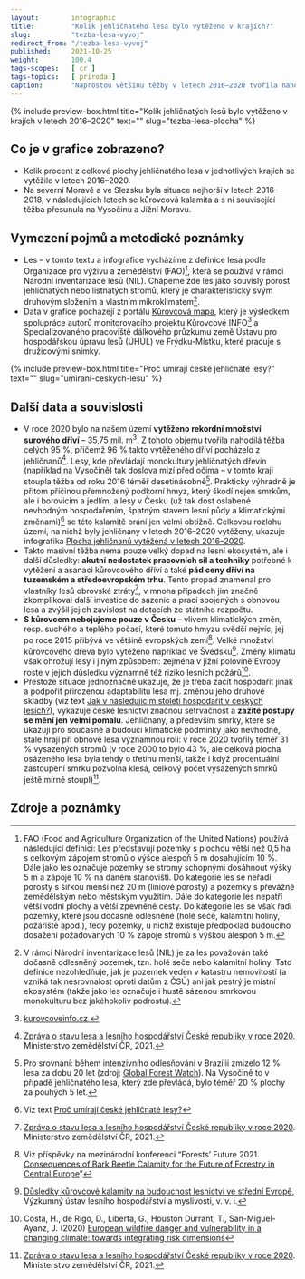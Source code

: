 ```yaml
---
layout:        infographic
title:         "Kolik jehličnatého lesa bylo vytěženo v krajích?"
slug:          "tezba-lesa-vyvoj"
redirect_from: "/tezba-lesa-vyvoj"
published:     2021-10-25
weight:        100.4
tags-scopes:   [ cr ]
tags-topics:   [ priroda ]
caption:       "Naprostou většinu těžby v letech 2016–2020 tvořila nahodilá těžba, která je převážně spojena s kůrovcovou kalamitou. Těžil se hlavně smrk a nejvíce postižen byl Kraj Vysočina a také Olomoucký a Moravskoslezský kraj."
---
```


{% include preview-box.html
    title="Kolik jehličnatých lesů bylo vytěženo v krajích v letech 2016–2020"
    text=""
    slug="tezba-lesa-plocha"
%}

## Co je v grafice zobrazeno?

- Kolik procent z celkové plochy jehličnatého lesa v jednotlivých krajích se vytěžilo v letech 2016–2020. 
- Na severní Moravě a ve Slezsku byla situace nejhorší v letech 2016–2018, v následujících letech se kůrovcová kalamita a s ní související těžba přesunula na Vysočinu a Jižní Moravu. 

## Vymezení pojmů a metodické poznámky

- Les – v tomto textu a infografice vycházíme z definice lesa podle Organizace pro výživu a zemědělství (FAO)[^10], která se používá v rámci Národní inventarizace lesů (NIL). Chápeme zde les jako souvislý porost jehličnatých nebo listnatých stromů, který je charakteristický svým druhovým složením a vlastním mikroklimatem[^11].
- Data v grafice pocházejí z portálu [Kůrovcová mapa](https://www.kurovcovamapa.cz/), který je výsledkem spolupráce autorů monitorovacího projektu Kůrovcové INFO[^12] a Specializovaného pracoviště dálkového průzkumu země Ústavu pro hospodářskou úpravu lesů (ÚHÚL) ve Frýdku-Místku, které pracuje s družicovými snímky.

{% include preview-box.html
    title="Proč umírají české jehličnaté lesy?"
    text=""
    slug="umirani-ceskych-lesu"
%}

## Další data a souvislosti

- V roce 2020 bylo na našem území **vytěženo rekordní množství surového dříví** – 35,75 mil. m<sup>3</sup>. Z tohoto objemu tvořila nahodilá těžba celých 95 %, přičemž 96 % takto vytěženého dříví pocházelo z jehličnanů[^1]. Lesy, kde převládají monokultury jehličnatých dřevin (například na Vysočině) tak doslova mizí před očima – v tomto kraji stoupla těžba od roku 2016 téměř desetinásobně[^2]. Prakticky výhradně je přitom příčinou přemnožený podkorní hmyz, který škodí nejen smrkům, ale i borovicím a jedlím, a lesy v Česku (už tak dost oslabené nevhodným hospodařením, špatným stavem lesní půdy a klimatickými změnami)[^3] se této kalamitě brání jen velmi obtížně. Celkovou rozlohu území, na nichž byly jehličnany v letech 2016–2020 vytěženy, ukazuje infografika [Plocha jehličnanů vytěžená v letech 2016–2020](https://faktaoklimatu.cz/infografiky/tezba-lesa-plocha).
- Takto masivní těžba nemá pouze velký dopad na lesní ekosystém, ale i další důsledky: **akutní nedostatek pracovních sil a techniky** potřebné k vytěžení a asanaci kůrovcového dříví a také **pád ceny dříví na tuzemském a středoevropském trhu**. Tento propad znamenal pro vlastníky lesů obrovské ztráty[^1], v mnoha případech jim značně zkomplikoval další investice do sazenic a prací spojených s obnovou lesa a zvýšil jejich závislost na dotacích ze státního rozpočtu.
- **S kůrovcem nebojujeme pouze v Česku** – vlivem klimatických změn, resp. suchého a teplého počasí, které tomuto hmyzu svědčí nejvíc, jej po roce 2015 přibývá ve většině evropských zemí[^4]. Velké množství kůrovcového dřeva bylo vytěženo například ve Švédsku[^5]. Změny klimatu však ohrožují lesy i jiným způsobem: zejména v jižní polovině Evropy roste v jejich důsledku významně též riziko lesních požárů[^6].  
- Přestože situace jednoznačně ukazuje, že je třeba začít hospodařit jinak a podpořit přirozenou adaptabilitu lesa mj. změnou jeho druhové skladby (viz text [Jak v následujícím století hospodařit v českých lesích?](https://faktaoklimatu.cz/explainery/hospodareni-lesy)), vykazuje české lesnictví značnou setrvačnost a **zažité postupy se mění jen velmi pomalu**. Jehličnany, a především smrky, které se ukazují pro současné a budoucí klimatické podmínky jako nevhodné, stále hrají při obnově lesa významnou roli: v roce 2020 tvořily téměř 31 % vysazených stromů (v roce 2000 to bylo 43 %, ale celková plocha osázeného lesa byla tehdy o třetinu menší, takže i když procentuální zastoupení smrku pozvolna klesá, celkový počet vysazených smrků ještě mírně stoupl)[^1].

## Zdroje a poznámky

[^1]: [Zpráva o stavu lesa a lesního hospodářství České republiky v roce 2020](https://eagri.cz/public/web/file/688968/Zprava_o_stavu_lesa_2020_web.pdf). Ministerstvo zemědělství ČR, 2021.

[^2]: Pro srovnání: během intenzivního odlesňování v Brazílii zmizelo 12 % lesa za dobu 20 let (zdroj: [Global Forest Watch](www.globalforestwatch.org/dashboards/country/BRA)). Na Vysočině to v případě jehličnatého lesa, který zde převládá, bylo téměř 20 % plochy za pouhých 5 let. 

[^3]: Viz text [Proč umírají české jehličnaté lesy?](https://faktaoklimatu.cz/explainery/umirani-ceskych-lesu)

[^4]: Viz příspěvky na mezinárodní konferenci “Forests’ Future 2021. [Consequences of Bark Beetle Calamity for the Future of Forestry in Central Europe](https://www.vulhm.cz/en/list-of-presentations/ )”

[^5]: [Důsledky kůrovcové kalamity na budoucnost lesnictví ve střední Evropě](https://www.vulhm.cz/dusledky-kurovcove-kalamity-na-budoucnost-lesnictvi-ve-stredni-evrope/), Výzkumný ústav lesního hospodářství a myslivosti, v. v. i.  

[^6]: Costa, H., de Rigo, D., Liberta, G., Houston Durrant, T., San-Miguel-Ayanz, J. (2020) [European wildfire danger and vulnerability in a changing climate: towards integrating risk dimensions](https://publications.jrc.ec.europa.eu/repository/handle/JRC119980)

[^10]: FAO (Food and Agriculture Organization of the United Nations) používá následující definici: Les představují pozemky s plochou větší než 0,5 ha s celkovým zápojem stromů o výšce alespoň 5 m dosahujícím 10 %. Dále jako les označuje pozemky se stromy schopnými dosáhnout výšky 5 m a zápoje 10 % na daném stanovišti. Do kategorie les se neřadí porosty s šířkou menší než 20 m (liniové porosty) a pozemky s převážně zemědělským nebo městským využitím. Dále do kategorie les nepatří větší vodní plochy a větší zpevněné cesty. Do kategorie les se však řadí pozemky, které jsou dočasně odlesněné (holé seče, kalamitní holiny, požářiště apod.), tedy pozemky, u nichž existuje předpoklad budoucího dosažení požadovaných 10 % zápoje stromů s výškou alespoň 5 m.

[^11]: V rámci Národní inventarizace lesů (NIL) je za les považován také dočasně odlesněný pozemek, tzn. holé seče nebo kalamitní holiny. Tato definice nezohledňuje, jak je pozemek veden v katastru nemovitostí (a vzniká tak nesrovnalost oproti datům z ČSÚ) ani jak pestrý je místní ekosystém (takže jako les označuje i hustě sázenou smrkovou monokulturu bez jakéhokoliv podrostu).

[^12]: [kurovcoveinfo.cz ](https://www.kurovcoveinfo.cz)

